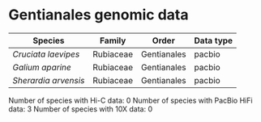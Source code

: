 # Gentianales genomic data

| Species | Family | Order | Data type |
| -- | --- | --- | --- |
| *Cruciata laevipes* | Rubiaceae | Gentianales | pacbio |
| *Galium aparine* | Rubiaceae | Gentianales | pacbio |
| *Sherardia arvensis* | Rubiaceae | Gentianales | pacbio |

Number of species with Hi-C data: 0
Number of species with PacBio HiFi data: 3
Number of species with 10X data: 0

